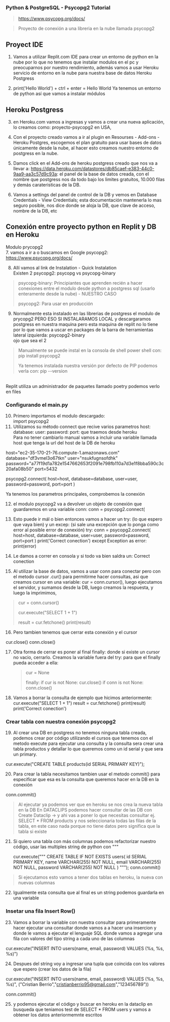 ### Python & PostgreSQL - Psycopg2 Tutorial
> https://www.psycopg.org/docs/

> Proyecto de conexión a una libreria en la nube llamada psycopg2

## Proyect IDE

1. Vamos a utilizar Replit.com IDE para crear un entorno de python en la nube por lo que no tenemos que instalar modulos en el pc y preocuparnos por nuestro rendimiento, además vamos a usar Heroku servicio de entorno en la nube para nuestra base de datos Heroku Postgress

2. print('Hello World') + ctrl + enter = Hello World
Ya tenemos un entorno de python así que vamos a instalar módulos

## Heroku Postgress

3. en Heroku.com vamos a ingresas y vamos a crear una nueva aplicación, lo creamos como: proyecto-psycopg2 en USA,

4. Con el proyecto creado vamos a ir al plugin en Resourses - Add-ons - Heroku Postgres, escogemos el plan gratuito para usar bases de datos únicamente desde la nube, al hacer esto creamos nuestro entorno de postgress en la nube.

5. Damos click en el Add-ons de heroku postgress creado que nos va a llevar a: https://data.heroku.com/datastores/db85caef-e383-44c0-9aa9-aa3c57d9c93a: el panel de la base de datos creada, con el nombre que postgress nos da todo bajo los limites gratuitos, 10.000 filas y demás carateristicas de la DB.

6. Vamos a settings del panel de control de la DB y vemos en Database Credentials - View Credentials; esta documentación mantenerla lo mas seguro posible, nos dice donde se aloja la DB, que clave de acceso, nombre de la DB, etc

## Conexión entre proyecto python en Replit y DB en Heroku

Modulo prycopg2<br>
7. vamos a ir a o buscamos en Google psycopg2: https://www.psycopg.org/docs/

8. Allí vamos al link de Instalation - Quick Instalation<br>Existen 2 psycopg2: psycopg vs psycopg-binary

>psycopg-binary: Principiantes que aprenden recién a hacer conexiones entre el modulo desde python a postgress sql (usarlo enteramente desde la nube) - NUESTRO CASO
>
>psycopg2: Para usar en producción

9. Normalmente esta instalado en las librerias de postgress el modulo de prycopg2 PERO ESO SI INSTALARAMOS LOCAL y descargaramos postgress en nuestra maquina pero esta maquina de replit no lo tiene por lo que vamos a  uscar en packages de la barra de herramientas lateral izquierda: psycopg2-binary <br>ojo que sea el 2
>Manualmente se puede instal en la consola de shell power shell con: pip install psycopg2
>
>Ya tenemos instalada nuestra versión por defecto de PIP podemos verla con: pip --version
>
<br>
Replit utiliza un administrador de paquetes llamado poetry podemos verlo en files

### Configurando el main.py

10. Primero importamos el modulo descargado: <br>import psycopg2
11. Utilizamos su método connect que recive varios parametros host: database: user: password: port: que traemos desde heroku<br>Para no tener cambiarlo manual vamos a incluir una variable llamada host que tenga la url del host de la DB de heroku

host="ec2-35-170-21-76.compute-1.amazonaws.com"
database="df3vmel3o67tkn"
user="nsukfugnsofdhk"
password="a77f19d1a782e1547662653f2091e798fb110a7d3e1f8bba590c3c20afa08b50"
port=5432

psycopg2.connect(
  host=host,
  database=database,
  user=user,
  password=password,
  port=port
)

Ya tenemos los parametros principales, comprobemos la conexión<br>

12. el modulo psycopg2 va a devolver un objeto de conexión que guardaremos en una variable conn: conn = psycopg2.connect(

13. Esto puede ir mál o bien entonces vamos a hacer un try: (lo que espero que vaya bien)  y un excep: (si sale una excepción que lo ponga como error al posible error de conexión)
try:
  conn = psycopg2.connect(
    host=host,
    database=database,
    user=user,
    password=password,
    port=port
  )
  print('Correct conection')
except Exception as error:
  print(error)

14. Le damos a correr en consola y si todo va bien saldra un: Correct conection

15. Al utilizar la base de datos, vamos a usar conn para conectar pero con el metodo cursor .cur() para permitirme hacer consultas, asi que creamos cursor en una variable: cur = conn.cursor(), luego ejecutamos el servidor, y sumamos desde la DB, luego creamos la respuesta, y luego la imprimimos, 

  >cur = conn.cursor()
  >
  >cur.execute("SELECT 1 + 1")
  >  
  >result = cur.fetchone()
  >print(result)

16. Pero tambien tenemos que cerrar esta conexión y el cursor

  cur.close()
  conn.close()

17. Otra forma de cerrar es poner al final finally: donde si existe un cursor no vacio, cerrarlo. Creamos la variable fuera del try: para que el finally pueda acceder a ella:
    > cur = None
    >
    > finally:
    >   if cur is not None:
    >   cur.close()
    >   if conn is not None:
    >   conn.close()
    

18. Vamos a borrar la consulta de ejemplo que hicimos anteriormente:
  cur.execute("SELECT 1 + 1")
  result = cur.fetchone()
  print(result)
  print('Correct conection')


### Crear tabla con nuestra conexión psycopg2

19. Al crear una DB en postgress no tenemos ninguna tabla creada, podemos crear por código utilizando el cursos que tenemos con el metodo execute para ejecutar una consulta y la consulta sera crear una tabla productos y detallar lo que queremos como un id serial y que sera un primary.

  cur.execute("CREATE TABLE products(id SERIAL PRIMARY KEY)");

20. Para crear la tabla necesitamos tambien usar el metodo commit() para especificar que esa es la consulta que queremos hacer en la DB en la conexión

  conn.commit()

>Al ejecutar ya podemos ver que en heroku se nos crea la nueva tabla en la DB
>En DATACLIPS podemos hacer consultar de las DB con Create Dataclip -> y ahi vas a poner lo que necesitas consultar ej. SELECT * FROM products y nos seleccionaria todas las filas de la tabla, en este caso nada porque no tiene datos pero significa que la tabla si existe

21. Si quiero una tabla con más columnas podemos refactorizar nuestro código, usar las multiples string de python con """

    cur.execute("""
              CREATE TABLE IF NOT EXISTS users(
                id SERIAL PRIMARY KEY,
                name VARCHAR(255) NOT NULL,
                email VARCHAR(255) NOT NULL,
                password VARCHAR(255) NOT NULL
              )
              """);
  conn.commit()

>Si ejecutamos esto vamos a tener dos tablas en heroku, la nueva con nuevas columnas

22. Igualmente esta consulta que al final es un string podemos guardarla en una variable

### Insetar una fila Insert Row()

23. Vamos a borrar la variable con nuestra consultar para primeramente hacer ejecutar una consultar donde vamos a a hacer una insercion y donde le vamos a ejecutar el lenguaje SQL donde vamos a agregar una fila con valores del tipo string a cada uno de las columnas 

  cur.execute("INSERT INTO users(name, email, password) VALUES (%s, %s, %s)")

24. Despues del string voy a ingresar una tupla que coincida con los valores que espero (crear los datos de la fila)

  cur.execute("INSERT INTO users(name, email, password) VALUES (%s, %s, %s)", ("Cristian   Berrio","cristianberrio95@gmail.com","123456789"))
  
  conn.commit()

25. y podemos ejecutar el código y buscar en heroku en la dataclip en busqueda que teniamos test de SELECT * FROM users y vamos a obtener los datos anteriormemnte escritos